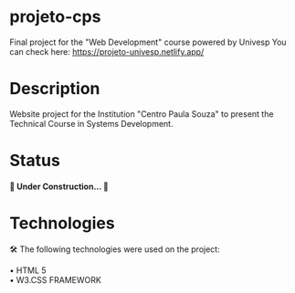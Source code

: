 # projeto-cps

Final project for the "Web Development" course powered by Univesp
You can check here: https://projeto-univesp.netlify.app/

<h1>Description</h1>
</h1>
<p> Website project for the Institution "Centro Paula Souza" to present the Technical Course in Systems Development.</p>

<h1>Status</h1>
<h4> 
	🚧  Under Construction...  🚧
</h4>

<h1>Technologies</h1>
<p>🛠 The following technologies were used on the project: </p>
• HTML 5 <br>
• W3.CSS FRAMEWORK
